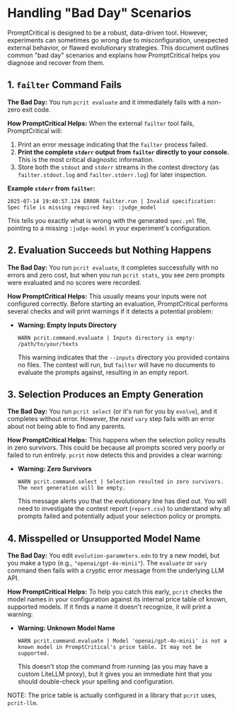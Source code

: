 # Handling "Bad Day" Scenarios

PromptCritical is designed to be a robust, data-driven tool. However, experiments can sometimes go wrong due to misconfiguration, unexpected external behavior, or flawed evolutionary strategies. This document outlines common "bad day" scenarios and explains how PromptCritical helps you diagnose and recover from them.

## 1. `failter` Command Fails

**The Bad Day:** You run `pcrit evaluate` and it immediately fails with a non-zero exit code.

**How PromptCritical Helps:** When the external `failter` tool fails, PromptCritical will:
1.  Print an error message indicating that the `failter` process failed.
2.  **Print the complete `stderr` output from `failter` directly to your console.** This is the most critical diagnostic information.
3.  Store both the `stdout` and `stderr` streams in the contest directory (as `failter.stdout.log` and `failter.stderr.log`) for later inspection.

**Example `stderr` from `failter`:**
```
2025-07-14 19:40:57.124 ERROR failter.run | Invalid specification: Spec file is missing required key: :judge_model
```
This tells you exactly what is wrong with the generated `spec.yml` file, pointing to a missing `:judge-model` in your experiment's configuration.

## 2. Evaluation Succeeds but Nothing Happens

**The Bad Day:** You run `pcrit evaluate`, it completes successfully with no errors and zero cost, but when you run `pcrit stats`, you see zero prompts were evaluated and no scores were recorded.

**How PromptCritical Helps:** This usually means your inputs were not configured correctly. Before starting an evaluation, PromptCritical performs several checks and will print warnings if it detects a potential problem:

*   **Warning: Empty Inputs Directory**
    ```
    WARN pcrit.command.evaluate | Inputs directory is empty: /path/to/your/texts
    ```
    This warning indicates that the `--inputs` directory you provided contains no files. The contest will run, but `failter` will have no documents to evaluate the prompts against, resulting in an empty report.

## 3. Selection Produces an Empty Generation

**The Bad Day:** You run `pcrit select` (or it's run for you by `evolve`), and it completes without error. However, the *next* `vary` step fails with an error about not being able to find any parents.

**How PromptCritical Helps:** This happens when the selection policy results in zero survivors. This could be because all prompts scored very poorly or failed to run entirely. `pcrit` now detects this and provides a clear warning:

*   **Warning: Zero Survivors**
    ```
    WARN pcrit.command.select | Selection resulted in zero survivors. The next generation will be empty.
    ```
    This message alerts you that the evolutionary line has died out. You will need to investigate the contest report (`report.csv`) to understand why all prompts failed and potentially adjust your selection policy or prompts.

## 4. Misspelled or Unsupported Model Name

**The Bad Day:** You edit `evolution-parameters.edn` to try a new model, but you make a typo (e.g., `"openai/gpt-4o-minii"`). The `evaluate` or `vary` command then fails with a cryptic error message from the underlying LLM API.

**How PromptCritical Helps:** To help you catch this early, `pcrit` checks the model names in your configuration against its internal price table of known, supported models. If it finds a name it doesn't recognize, it will print a warning:

*   **Warning: Unknown Model Name**
    ```
    WARN pcrit.command.evaluate | Model 'openai/gpt-4o-minii' is not a known model in PromptCritical's price table. It may not be supported.
    ```
    This doesn't stop the command from running (as you may have a custom LiteLLM proxy), but it gives you an immediate hint that you should double-check your spelling and configuration.

NOTE: The price table is actually configured in a library that `pcrit` uses, `pcrit-llm`.
